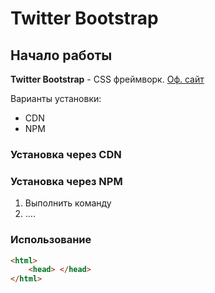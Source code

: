 # Twitter Bootstrap

## Начало работы
**Twitter Bootstrap** - CSS фреймворк. [Оф. сайт](https;//getbootstrap.com)

Варианты установки:

* CDN 
* NPM

### Установка через CDN

### Установка через NPM

1. Выполнить команду
1. ....

### Использование

```html
<html>
    <head> </head>
</html>
```